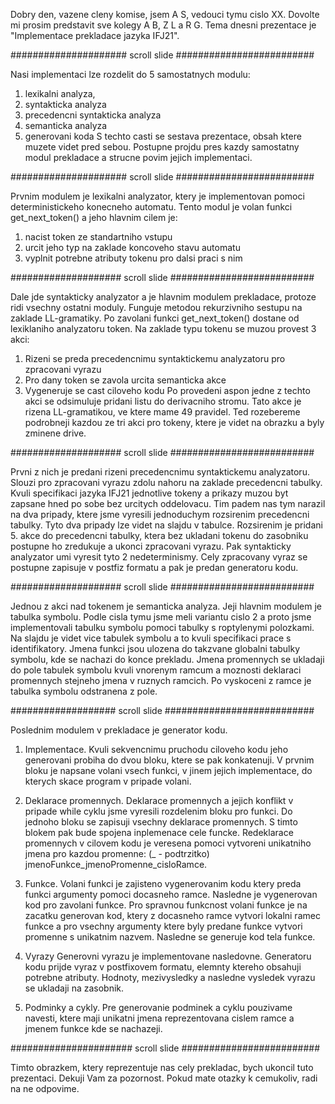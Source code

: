 Dobry den, vazene cleny komise, jsem A S, vedouci tymu cislo XX.
Dovolte mi prosim predstavit sve kolegy A B, Z L a R G.
Tema dnesni prezentace je "Implementace prekladace jazyka IFJ21".

##################### scroll slide #########################

Nasi implementaci lze rozdelit do 5 samostatnych modulu:
1. lexikalni analyza,
2. syntakticka analyza
3. precedencni syntakticka analyza
4. semanticka analyza
5. generovani koda
S techto casti se sestava prezentace, obsah ktere muzete videt pred sebou.
Postupne projdu pres kazdy samostatny modul prekladace a strucne povim jejich implementaci.

##################### scroll slide #########################

Prvnim modulem je lexikalni analyzator, ktery je implementovan pomoci deterministickeho konecneho automatu.
Tento modul je volan funkci get_next_token() a jeho hlavnim cilem je:
1. nacist token ze standartniho vstupu
2. urcit jeho typ na zaklade koncoveho stavu automatu
3. vyplnit potrebne atributy tokenu pro dalsi praci s nim

#################### scroll slide ##########################

Dale jde syntakticky analyzator a je hlavnim modulem prekladace, protoze ridi vsechny ostatni moduly.
Funguje metodou rekurzivniho sestupu na zaklade LL-gramatiky.
Po zavolani funkci get_next_token() dostane od lexiklaniho analyzatoru token.
Na zaklade typu tokenu se muzou provest 3 akci:
1. Rizeni se preda precedencnimu syntaktickemu analyzatoru pro zpracovani vyrazu
2. Pro dany token se zavola urcita semanticka akce
3. Vygeneruje se cast ciloveho kodu
Po provedeni aspon jedne z techto akci se odsimuluje pridani listu do derivacniho stromu.
Tato akce je rizena LL-gramatikou, ve ktere mame 49 pravidel.
Ted rozebereme podrobneji kazdou ze tri akci pro tokeny, ktere je videt na obrazku a byly zminene drive.

#################### scroll slide ##########################

Prvni z nich je predani rizeni precedencnimu syntaktickemu analyzatoru.
Slouzi pro zpracovani vyrazu zdolu nahoru na zaklade precedencni tabulky.
Kvuli specifikaci jazyka IFJ21 jednotlive tokeny a prikazy muzou byt zapsane hned po sobe bez urcitych oddelovacu.
Tim padem nas tym narazil na dva pripady, ktere jsme vyresili jednoduchym rozsirenim precedencni tabulky.
Tyto dva pripady lze videt na slajdu v tabulce.
Rozsirenim je pridani 5. akce do precedencni tabulky, ktera bez ukladani tokenu do zasobniku postupne ho zredukuje a ukonci zpracovani vyrazu.
Pak syntakticky analyzator umi vyresit tyto 2 nedeterminismy.
Cely zpracovany vyraz se postupne zapisuje v postfiz formatu a pak je predan generatoru kodu.

#################### scroll slide ##########################

Jednou z akci nad tokenem je semanticka analyza.
Jeji hlavnim modulem je tabulka symbolu.
Podle cisla tymu jsme meli variantu cislo 2 a proto jsme implementovali tabulku symbolu pomoci tabulky s roptylenymi polozkami.
Na slajdu je videt vice tabulek symbolu a to kvuli specifikaci prace s identifikatory.
Jmena funkci jsou ulozena do takzvane globalni tabulky symbolu, kde se nachazi do konce prekladu.
Jmena promennych se ukladaji do pole tabulek symbolu kvuli vnorenym ramcum a moznosti deklaraci promennych stejneho jmena v ruznych ramcich.
Po vyskoceni z ramce je tabulka symbolu odstranena z pole.

################### scroll slide ###########################

Poslednim modulem v prekladace je generator kodu.
1. Implementace.
Kvuli sekvencnimu pruchodu ciloveho kodu jeho generovani probiha do dvou bloku, ktere se pak konkatenuji.
V prvnim bloku je napsane volani vsech funkci, v jinem jejich implementace, do kterych skace program v pripade volani.

2. Deklarace promennych.
Deklarace promennych a jejich konflikt v pripade while cyklu jsme vyresili rozdelenim bloku pro funkci.
Do jednoho bloku se zapisuji vsechny deklarace promennych.
S timto blokem pak bude spojena inplemenace cele funcke.
Redeklarace promennych v cilovem kodu je veresena pomoci vytvoreni unikatniho jmena pro kazdou promenne:
(_ - podtrzitko) jmenoFunkce_jmenoPromenne_cisloRamce.

3. Funkce.
Volani funkci je zajisteno vygenerovanim kodu ktery preda funkci argumenty pomoci docasneho ramce.
Nasledne je vygenerovan kod pro zavolani funkce.
Pro spravnou funkcnost volani funkce je na zacatku generovan kod, ktery z docasneho ramce vytvori lokalni ramec funkce
a pro vsechny argumenty ktere byly predane funkce vytvori promenne s unikatnim nazvem.
Nasledne se generuje kod tela funkce.

4. Vyrazy
Generovni vyrazu je implementovane nasledovne.
Generatoru kodu prijde vyraz v postfixovem formatu, elemnty ktereho obsahuji potrebne atributy.
Hodnoty, mezivysledky a nasledne vysledek vyrazu se ukladaji na zasobnik.

5. Podminky a cykly.
Pre generovanie podminek a cyklu pouzivame navesti, ktere maji unikatni jmena reprezentovana cislem ramce a jmenem funkce kde se nachazeji.

###################### scroll slide #########################

Timto obrazkem, ktery reprezentuje nas cely prekladac, bych ukoncil tuto prezentaci.
Dekuji Vam za pozornost.
Pokud mate otazky k cemukoliv, radi na ne odpovime.

